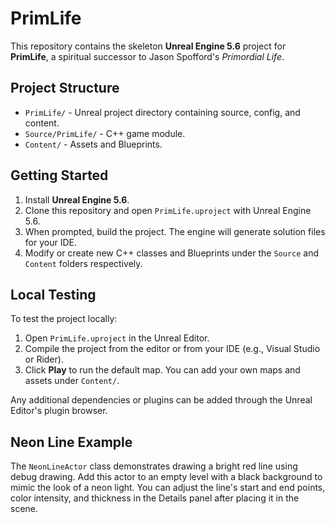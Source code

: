# PrimLife

This repository contains the skeleton **Unreal Engine 5.6** project for **PrimLife**, a spiritual successor to Jason Spofford's *Primordial Life*.

## Project Structure

- `PrimLife/` - Unreal project directory containing source, config, and content.
- `Source/PrimLife/` - C++ game module.
- `Content/` - Assets and Blueprints.

## Getting Started

1. Install **Unreal Engine 5.6**.
2. Clone this repository and open `PrimLife.uproject` with Unreal Engine 5.6.
3. When prompted, build the project. The engine will generate solution files for your IDE.
4. Modify or create new C++ classes and Blueprints under the `Source` and `Content` folders respectively.

## Local Testing

To test the project locally:

1. Open `PrimLife.uproject` in the Unreal Editor.
2. Compile the project from the editor or from your IDE (e.g., Visual Studio or Rider).
3. Click **Play** to run the default map. You can add your own maps and assets under `Content/`.

Any additional dependencies or plugins can be added through the Unreal Editor's plugin browser.

## Neon Line Example

The `NeonLineActor` class demonstrates drawing a bright red line using debug
drawing. Add this actor to an empty level with a black background to mimic the
look of a neon light. You can adjust the line's start and end points, color
intensity, and thickness in the Details panel after placing it in the scene.
